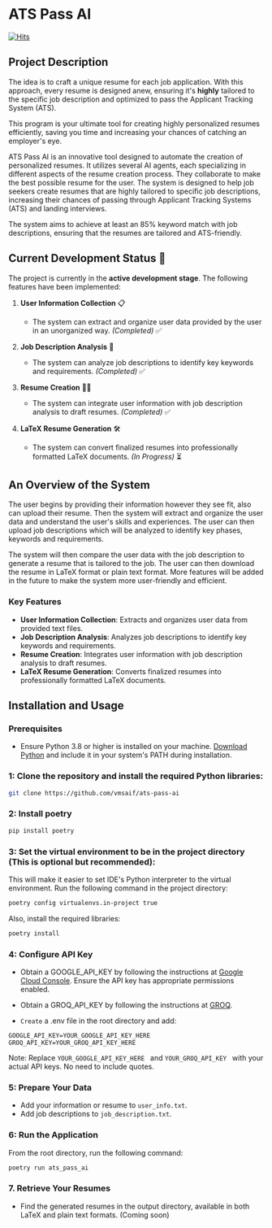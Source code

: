 # ATS Pass AI

[![Hits](https://hits.sh/github.com/vmsaif/ats-pass-ai.svg?label=Visits&color=100b75)](https://hits.sh/github.com/vmsaif/ats-pass-ai/)

## Project Description

The idea is to craft a unique resume for each job application. With this approach, every resume is designed anew, ensuring it's **highly** tailored to the specific job description and optimized to pass the Applicant Tracking System (ATS). 

This program is your ultimate tool for creating highly personalized resumes efficiently, saving you time and increasing your chances of catching an employer's eye.

ATS Pass AI is an innovative tool designed to automate the creation of personalized resumes. It utilizes several AI agents, each specializing in different aspects of the resume creation process. They collaborate to make the best possible resume for the user. The system is designed to help job seekers create resumes that are highly tailored to specific job descriptions, increasing their chances of passing through Applicant Tracking Systems (ATS) and landing interviews.

The system aims to achieve at least an 85% keyword match with job descriptions, ensuring that the resumes are tailored and ATS-friendly.

## Current Development Status 🚀

The project is currently in the **active development stage**. The following features have been implemented:

1. **User Information Collection** 📋
   - The system can extract and organize user data provided by the user in an unorganized way. *(Completed)* ✅

2. **Job Description Analysis** 🤝
   - The system can analyze job descriptions to identify key keywords and requirements. *(Completed)* ✅

3. **Resume Creation** 🧑‍💼
   - The system can integrate user information with job description analysis to draft resumes. *(Completed)* ✅

4. **LaTeX Resume Generation** 🛠️
   - The system can convert finalized resumes into professionally formatted LaTeX documents. *(In Progress)* ⏳

## An Overview of the System
The user begins by providing their information however they see fit, also can upload their resume. Then the system will extract and organize the user data and understand the user's skills and experiences. The user can then upload job descriptions which will be analyzed to identify key phases, keywords and requirements. 

The system will then compare the user data with the job description to generate a resume that is tailored to the job. The user can then download the resume in LaTeX format or plain text format. More features will be added in the future to make the system more user-friendly and efficient.

### Key Features
- **User Information Collection**: Extracts and organizes user data from provided text files.
- **Job Description Analysis**: Analyzes job descriptions to identify key keywords and requirements.
- **Resume Creation**: Integrates user information with job description analysis to draft resumes.
- **LaTeX Resume Generation**: Converts finalized resumes into professionally formatted LaTeX documents.

## Installation and Usage

### Prerequisites
- Ensure Python 3.8 or higher is installed on your machine. [Download Python](https://www.python.org/downloads/) and include it in your system's PATH during installation.


### 1: Clone the repository and install the required Python libraries:
```bash
git clone https://github.com/vmsaif/ats-pass-ai
```

### 2: Install poetry

```bash
pip install poetry
```

### 3: Set the virtual environment to be in the project directory (This is optional but recommended):
This will make it easier to set IDE's Python interpreter to the virtual environment. Run the following command in the project directory:

```bash
poetry config virtualenvs.in-project true
```

Also, install the required libraries:

```bash
poetry install

```

### 4: Configure API Key
- Obtain a GOOGLE_API_KEY by following the instructions at [Google Cloud Console](https://console.cloud.google.com/apis/credentials). Ensure the API key has appropriate permissions enabled.

- Obtain a GROQ_API_KEY by following the instructions at [GROQ](https://console.groq.com/keys). 

- `Create` a .env file in the root directory and add:

```plaintext
GOOGLE_API_KEY=YOUR_GOOGLE_API_KEY_HERE
GROQ_API_KEY=YOUR_GROQ_API_KEY_HERE
```

Note: Replace `YOUR_GOOGLE_API_KEY_HERE ` and `YOUR_GROQ_API_KEY ` with your actual API keys. No need to include quotes.

### 5: Prepare Your Data

- Add your information or resume to `user_info.txt`.
- Add job descriptions to `job_description.txt`.

### 6: Run the Application
   
From the root directory, run the following command:

```bash
poetry run ats_pass_ai

```

### 7. Retrieve Your Resumes
- Find the generated resumes in the output directory, available in both LaTeX and plain text formats. (Coming soon)

